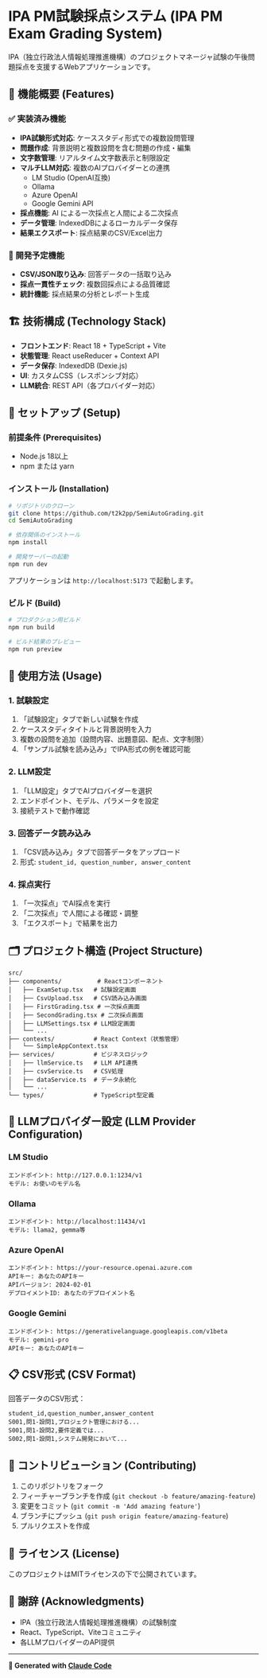 # IPA PM試験採点システム (IPA PM Exam Grading System)

IPA（独立行政法人情報処理推進機構）のプロジェクトマネージャ試験の午後問題採点を支援するWebアプリケーションです。

## 🎯 機能概要 (Features)

### ✅ 実装済み機能
- **IPA試験形式対応**: ケーススタディ形式での複数設問管理
- **問題作成**: 背景説明と複数設問を含む問題の作成・編集
- **文字数管理**: リアルタイム文字数表示と制限設定
- **マルチLLM対応**: 複数のAIプロバイダーとの連携
  - LM Studio (OpenAI互換)
  - Ollama
  - Azure OpenAI
  - Google Gemini API
- **採点機能**: AI による一次採点と人間による二次採点
- **データ管理**: IndexedDBによるローカルデータ保存
- **結果エクスポート**: 採点結果のCSV/Excel出力

### 🚧 開発予定機能
- **CSV/JSON取り込み**: 回答データの一括取り込み
- **採点一貫性チェック**: 複数回採点による品質確認
- **統計機能**: 採点結果の分析とレポート生成

## 🏗️ 技術構成 (Technology Stack)

- **フロントエンド**: React 18 + TypeScript + Vite
- **状態管理**: React useReducer + Context API
- **データ保存**: IndexedDB (Dexie.js)
- **UI**: カスタムCSS（レスポンシブ対応）
- **LLM統合**: REST API（各プロバイダー対応）

## 🚀 セットアップ (Setup)

### 前提条件 (Prerequisites)
- Node.js 18以上
- npm または yarn

### インストール (Installation)

```bash
# リポジトリのクローン
git clone https://github.com/t2k2pp/SemiAutoGrading.git
cd SemiAutoGrading

# 依存関係のインストール
npm install

# 開発サーバーの起動
npm run dev
```

アプリケーションは `http://localhost:5173` で起動します。

### ビルド (Build)

```bash
# プロダクション用ビルド
npm run build

# ビルド結果のプレビュー
npm run preview
```

## 📖 使用方法 (Usage)

### 1. 試験設定
1. 「試験設定」タブで新しい試験を作成
2. ケーススタディタイトルと背景説明を入力
3. 複数の設問を追加（設問内容、出題意図、配点、文字制限）
4. 「サンプル試験を読み込み」でIPA形式の例を確認可能

### 2. LLM設定
1. 「LLM設定」タブでAIプロバイダーを選択
2. エンドポイント、モデル、パラメータを設定
3. 接続テストで動作確認

### 3. 回答データ読み込み
1. 「CSV読み込み」タブで回答データをアップロード
2. 形式: `student_id, question_number, answer_content`

### 4. 採点実行
1. 「一次採点」でAI採点を実行
2. 「二次採点」で人間による確認・調整
3. 「エクスポート」で結果を出力

## 🗂️ プロジェクト構造 (Project Structure)

```
src/
├── components/          # Reactコンポーネント
│   ├── ExamSetup.tsx   # 試験設定画面
│   ├── CsvUpload.tsx   # CSV読み込み画面
│   ├── FirstGrading.tsx # 一次採点画面
│   ├── SecondGrading.tsx # 二次採点画面
│   ├── LLMSettings.tsx # LLM設定画面
│   └── ...
├── contexts/           # React Context（状態管理）
│   └── SimpleAppContext.tsx
├── services/           # ビジネスロジック
│   ├── llmService.ts   # LLM API連携
│   ├── csvService.ts   # CSV処理
│   ├── dataService.ts  # データ永続化
│   └── ...
└── types/              # TypeScript型定義
```

## 🔧 LLMプロバイダー設定 (LLM Provider Configuration)

### LM Studio
```
エンドポイント: http://127.0.0.1:1234/v1
モデル: お使いのモデル名
```

### Ollama
```
エンドポイント: http://localhost:11434/v1
モデル: llama2, gemma等
```

### Azure OpenAI
```
エンドポイント: https://your-resource.openai.azure.com
APIキー: あなたのAPIキー
APIバージョン: 2024-02-01
デプロイメントID: あなたのデプロイメント名
```

### Google Gemini
```
エンドポイント: https://generativelanguage.googleapis.com/v1beta
モデル: gemini-pro
APIキー: あなたのAPIキー
```

## 📋 CSV形式 (CSV Format)

回答データのCSV形式：

```csv
student_id,question_number,answer_content
S001,問1-設問1,プロジェクト管理における...
S001,問1-設問2,要件定義では...
S002,問1-設問1,システム開発において...
```

## 🤝 コントリビューション (Contributing)

1. このリポジトリをフォーク
2. フィーチャーブランチを作成 (`git checkout -b feature/amazing-feature`)
3. 変更をコミット (`git commit -m 'Add amazing feature'`)
4. ブランチにプッシュ (`git push origin feature/amazing-feature`)
5. プルリクエストを作成

## 📄 ライセンス (License)

このプロジェクトはMITライセンスの下で公開されています。

## 🙏 謝辞 (Acknowledgments)

- IPA（独立行政法人情報処理推進機構）の試験制度
- React、TypeScript、Viteコミュニティ
- 各LLMプロバイダーのAPI提供

---

**🤖 Generated with [Claude Code](https://claude.ai/code)**
